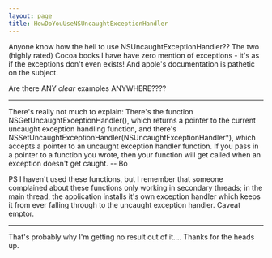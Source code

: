 ```yaml
---
layout: page
title: HowDoYouUseNSUncaughtExceptionHandler
---
```


Anyone know how the hell to use NSUncaughtExceptionHandler?? The two (highly rated) Cocoa books I have have zero mention of exceptions - it's as if the exceptions don't even exists! And apple's documentation is pathetic on the subject.

Are there ANY *clear* examples ANYWHERE????

----

There's really not much to explain:  There's the function     NSGetUncaughtExceptionHandler(), which returns a pointer to the current uncaught exception handling function, and there's     NSSetUncaughtExceptionHandler(NSUncaughtExceptionHandler*), which accepts a pointer to an uncaught exception handler function.  If you pass in a pointer to a function you wrote, then your function will get called when an exception doesn't get caught.  -- Bo

PS I haven't used these functions, but I remember that someone complained about these functions only working in secondary threads; in the main thread, the application installs it's own exception handler which keeps it from ever falling through to the uncaught exception handler.  Caveat emptor.

----

That's probably why I'm getting no result out of it.... Thanks for the heads up.


